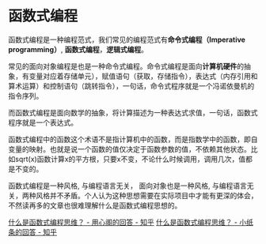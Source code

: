 # 函数式编程
函数式编程是一种编程范式，我们常见的编程范式有**命令式编程（Imperative programming）**, **函数式编程**，**逻辑式编程**。

常见的面向对象编程是也是一种命令式编程。命令式编程是面向**计算机硬件**的抽象，有变量对应着存储单元），赋值语句（获取，存储指令），表达式（内存引用和算术运算）和控制语句（跳转指令），一句话，命令式程序就是一个冯诺依曼机的指令序列。

而函数式编程是面向数学的抽象，将计算描述为一种表达式求值，一句话，函数式程序就是一个表达式。

函数式编程中的函数这个术语不是指计算机中的函数，而是指数学中的函数，即自变量的映射。也就是说一个函数的值仅决定于函数参数的值，不依赖其他状态。比如sqrt(x)函数计算x的平方根，只要x不变，不论什么时候调用，调用几次，值都是不变的。

函数式编程是一种风格, 与编程语言无关， 面向对象也是一种风格, 与编程语言无关，两种风格并不矛盾。个人认为这种思想需要在实际项目中才能有更深的体会，不然读再多的文章也很难理解什么是函数式编程思想的。

[什么是函数式编程思维？ - 用心阁的回答 - 知乎](https://www.zhihu.com/question/28292740/answer/40336090)
[什么是函数式编程思维？ - 小纸条的回答 - 知乎](https://www.zhihu.com/question/28292740/answer/612467700)
